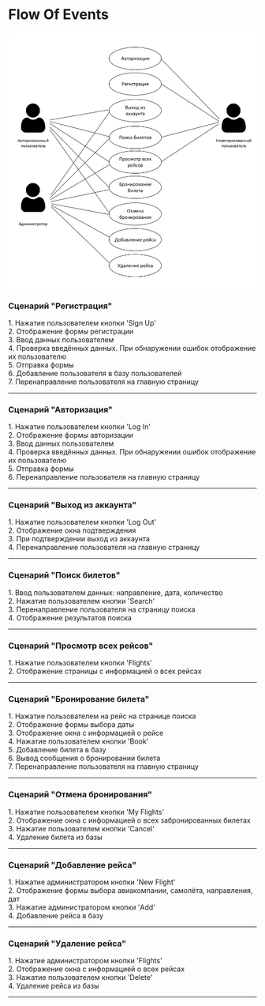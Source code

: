 # Flow Of Events
<img src="https://github.com/ivanbazhko/AirportProject/blob/master/documents/Use Case/Use Case Diagram.png">
<h3>Сценарий "Регистрация"</h3>
1. Нажатие пользователем кнопки 'Sign Up'<br>
2. Отображение формы регистрации<br>
3. Ввод данных пользователем<br>
4. Проверка введённых данных. При обнаружении ошибок отображение их пользователю<br>
5. Отправка формы<br>
6. Добавление пользователя в базу пользователей<br>
7. Перенаправление пользователя на главную страницу<br>
<hr>
<h3>Сценарий "Авторизация"</h3>
1. Нажатие пользователем кнопки 'Log In'<br>
2. Отображение формы авторизации<br>
3. Ввод данных пользователем<br>
4. Проверка введённых данных. При обнаружении ошибок отображение их пользователю<br>
5. Отправка формы<br>
6. Перенаправление пользователя на главную страницу<br>
<hr>
<h3>Сценарий "Выход из аккаунта"</h3>
1. Нажатие пользователем кнопки 'Log Out'<br>
2. Отображение окна подтверждения<br>
3. При подтверждении выход из аккаунта<br>
4. Перенаправление пользователя на главную страницу<br>
<hr>
<h3>Сценарий "Поиск билетов"</h3>
1. Ввод пользователем данных: направление, дата, количество<br>
2. Нажатие пользователем кнопки 'Search'<br>
3. Перенаправление пользователя на страницу поиска<br>
4. Отображение результатов поиска<br>
<hr>
<h3>Сценарий "Просмотр всех рейсов"</h3>
1. Нажатие пользователем кнопки 'Flights'<br>
2. Отображение страницы с информацией о всех рейсах<br>
<hr>
<h3>Сценарий "Бронирование билета"</h3>
1. Нажатие пользователем на рейс на странице поиска<br>
2. Отображение формы выбора даты<br>
3. Отображение окна с информацией о рейсе<br>
4. Нажатие пользователем кнопки 'Book'<br>
5. Добавление билета в базу<br>
6. Вывод сообщения о бронировании билета<br>
7. Перенаправление пользователя на главную страницу<br>
<hr>
<h3>Сценарий "Отмена бронирования"</h3>
1. Нажатие пользователем кнопки 'My Flights'<br>
2. Отображение окна с информацией о всех забронированных билетах<br>
3. Нажатие пользователем кнопки 'Cancel'<br>
4. Удаление билета из базы<br>
<hr>
<h3>Сценарий "Добавление рейса"</h3>
1. Нажатие администратором кнопки 'New Flight'<br>
2. Отображение формы выбора авиакомпании, самолёта, направления, дат<br>
3. Нажатие администратором кнопки 'Add'<br>
4. Добавление рейса в базу<br>
<hr>
<h3>Сценарий "Удаление рейса"</h3>
1. Нажатие администратором кнопки 'Flights'<br>
2. Отображение окна с информацией о всех рейсах<br>
3. Нажатие пользователем кнопки 'Delete'<br>
4. Удаление рейса из базы<br>
<hr>
